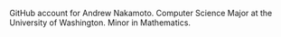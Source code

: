 GitHub account for Andrew Nakamoto. Computer Science Major at the University of Washington. Minor in Mathematics.
